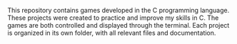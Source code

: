 This repository contains games developed in the C programming language. These projects were created to practice and improve my skills in C. The games are both controlled and displayed through the terminal. Each project is organized in its own folder, with all relevant files and documentation.
